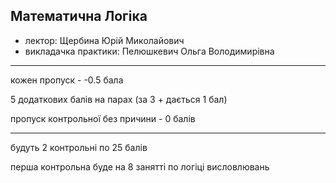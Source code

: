 ## Математична Логіка

- лектор: Щербина Юрій Миколайович
- викладачка практики: Пелюшкевич Ольга Володимирівна

---

кожен пропуск - -0.5 бала

5 додаткових балів на парах (за 3 + дається 1 бал)

пропуск контрольної без причини - 0 балів

---

будуть 2 контрольні по 25 балів

перша контрольна буде на 8 занятті по логіці висловлювань
